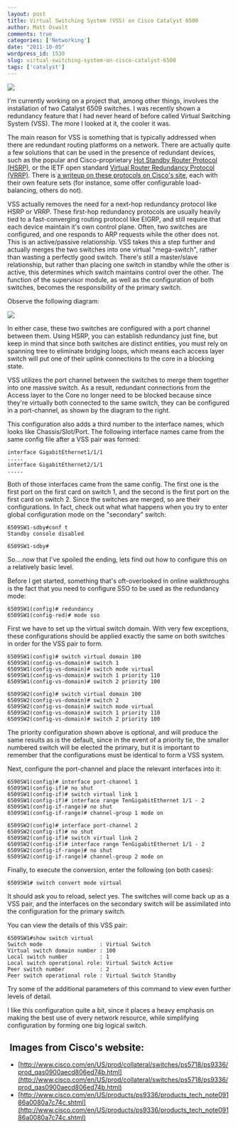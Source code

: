 ```yaml
---
layout: post
title: Virtual Switching System (VSS) on Cisco Catalyst 6500
author: Matt Oswalt
comments: true
categories: ['Networking']
date: "2011-10-05"
wordpress_id: 1530
slug: virtual-switching-system-on-cisco-catalyst-6500
tags: ['catalyst']
---
```



[![](assets/2011/10/switch1.png)](assets/2011/10/switch1.png)

I'm currently working on a project that, among other things, involves the installation of two Catalyst 6509 switches. I was recently shown a redundancy feature that I had never heard of before called Virtual Switching System (VSS). The more I looked at it, the cooler it was.

The main reason for VSS is something that is typically addressed when there are redundant routing platforms on a network. There are actually quite a few solutions that can be used in the presence of redundant devices, such as the popular and Cisco-proprietary [Hot Standby Router Protocol (HSRP)](http://tools.ietf.org/rfc/rfc2281.txt), or the IETF open standard [Virtual Router Redundancy Protocol (VRRP)](http://tools.ietf.org/rfc/rfc5798.txt). There is [a writeup on these protocols on Cisco's site](http://en.wikipedia.org/wiki/First_Hop_Redundancy_Protocols), each with their own feature sets (for instance, some offer configurable load-balancing, others do not).

VSS actually removes the need for a next-hop redundancy protocol like HSRP or VRRP. These first-hop redundancy protocols are usually heavily tied to a fast-converging routing protocol like EIGRP, and still require that each device maintain it's own control plane. Often, two switches are configured, and one responds to ARP requests while the other does not. This is an active/passive relationship. VSS takes this a step further and actually merges the two switches into one virtual "mega-switch", rather than wasting a perfectly good switch. There's still a master/slave relationship, but rather than placing one switch in standby while the other is active, this determines which switch maintains control over the other. The function of the supervisor module, as well as the configuration of both switches, becomes the responsibility of the primary switch.

Observe the following diagram:

[![](assets/2011/10/prod_qas0900aecd806ed74b-1.jpg)](http://www.cisco.com/en/US/prod/collateral/switches/ps5718/ps9336/prod_qas0900aecd806ed74b.html)


In either case, these two switches are configured with a port channel between them. Using HSRP, you can establish redundancy just fine, but keep in mind that since both switches are distinct entities, you must rely on spanning tree to eliminate bridging loops, which means each access layer switch will put one of their uplink connections to the core in a blocking state.

VSS utilizes the port channel between the switches to merge them together into one massive switch. As a result, redundant connections from the Access layer to the Core no longer need to be blocked because since they're virtually both connected to the same switch, they can be configured in a port-channel, as shown by the diagram to the right.

This configuration also adds a third number to the interface names, which looks like Chassis/Slot/Port. The following interface names came from the same config file after a VSS pair was formed:

    interface GigabitEthernet1/1/1
    .....
    interface GigabitEthernet2/1/1
    .....

Both of those interfaces came from the same config. The first one is the first port on the first card on switch 1, and the second is the first port on the first card on switch 2. Since the switches are merged, so are their configurations. In fact, check out what what happens when you try to enter global configuration mode on the "secondary" switch:

    6509SW1-sdby#conf t
    Standby console disabled
    
    6509SW1-sdby#

So....now that I've spoiled the ending, lets find out how to configure this on a relatively basic level.

Before I get started, something that's oft-overlooked in online walkthroughs is the fact that you need to configure SSO to be used as the redundancy mode:
    
    6509SW1(config)# redundancy
    6509SW1(config-red)# mode sso

First we have to set up the virtual switch domain. With very few exceptions, these configurations should be applied exactly the same on both switches in order for the VSS pair to form.

    
    6509SW1(config)# switch virtual domain 100
    6509SW1(config-vs-domain)# switch 1
    6509SW1(config-vs-domain)# switch mode virtual
    6509SW1(config-vs-domain)# switch 1 priority 110
    6509SW1(config-vs-domain)# switch 2 priority 100

    6509SW2(config)# switch virtual domain 100
    6509SW2(config-vs-domain)# switch 2
    6509SW2(config-vs-domain)# switch mode virtual
    6509SW2(config-vs-domain)# switch 1 priority 110
    6509SW2(config-vs-domain)# switch 2 priority 100



The priority configuration shown above is optional, and will produce the same results as is the default, since in the event of a priority tie, the smaller numbered switch will be elected the primary, but it is important to remember that the configurations must be identical to form a VSS system.

Next, configure the port-channel and place the relevant interfaces into it:
    
    6590SW1(config)# interface port-channel 1
    6509SW1(config-if)# no shut
    6509SW1(config-if)# switch virtual link 1
    6509SW1(config-if)# interface range TenGigabitEthernet 1/1 - 2
    6509SW1(config-if-range)# no shut
    6509SW1(config-if-range)# channel-group 1 mode on

    6509SW2(config)# interface port-channel 2
    6509SW2(config-if)# no shut
    6509SW2(config-if)# switch virtual link 2
    6509SW2(config-if)# interface range TenGigabitEthernet 1/1 - 2
    6509SW2(config-if-range)# no shut
    6509SW2(config-if-range)# channel-group 2 mode on

Finally, to execute the conversion, enter the following (on both cases):
    
    6509SW1# switch convert mode virtual

It should ask you to reload, select yes. The switches will come back up as a VSS pair, and the interfaces on the secondary switch will be assimilated into the configuration for the primary switch.

You can view the details of this VSS pair:
    
    6509SW1#show switch virtual
    Switch mode                  : Virtual Switch
    Virtual switch domain number : 100
    Local switch number          : 1
    Local switch operational role: Virtual Switch Active
    Peer switch number           : 2
    Peer switch operational role : Virtual Switch Standby

Try some of the additional parameters of this command to view even further levels of detail.

I like this configuration quite a bit, since it places a heavy emphasis on making the best use of every network resource, while simplifying configuration by forming one big logical switch.

##  Images from Cisco's website:
* [http://www.cisco.com/en/US/prod/collateral/switches/ps5718/ps9336/prod_qas0900aecd806ed74b.html](http://www.cisco.com/en/US/prod/collateral/switches/ps5718/ps9336/prod_qas0900aecd806ed74b.html)
* [http://www.cisco.com/en/US/products/ps9336/products_tech_note09186a0080a7c74c.shtml](http://www.cisco.com/en/US/products/ps9336/products_tech_note09186a0080a7c74c.shtml)
